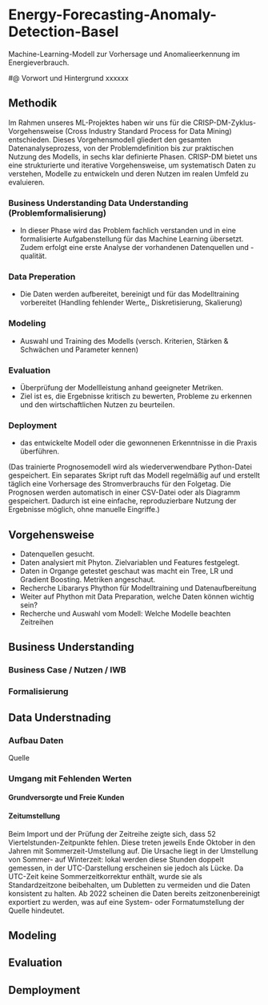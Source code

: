 # Energy-Forecasting-Anomaly-Detection-Basel
Machine-Learning-Modell zur Vorhersage und Anomalieerkennung im Energieverbrauch.

#@ Vorwort und Hintergrund 
xxxxxx

## Methodik
Im Rahmen unseres ML-Projektes haben wir uns für die CRISP-DM-Zyklus-Vorgehensweise (Cross Industry Standard Process for Data Mining) entschieden. Dieses Vorgehensmodell gliedert den gesamten Datenanalyseprozess, von der Problemdefinition bis zur praktischen Nutzung des Modells, in sechs klar definierte Phasen.
CRISP-DM bietet uns eine strukturierte und iterative Vorgehensweise, um systematisch Daten zu verstehen, Modelle zu entwickeln und deren Nutzen im realen Umfeld zu evaluieren.

### Business Understanding Data Understanding (Problemformalisierung)
- In dieser Phase wird das Problem fachlich verstanden und in eine formalisierte Aufgabenstellung für das Machine Learning übersetzt.
Zudem erfolgt eine erste Analyse der vorhandenen Datenquellen und -qualität.
### Data Preperation
- Die Daten werden aufbereitet, bereinigt und für das Modelltraining vorbereitet (Handling fehlender Werte,, Diskretisierung, Skalierung)
### Modeling
- Auswahl und Training des Modells (versch. Kriterien, Stärken & Schwächen und Parameter kennen)
### Evaluation
- Überprüfung der Modellleistung anhand geeigneter Metriken.
- Ziel ist es, die Ergebnisse kritisch zu bewerten, Probleme zu erkennen und den wirtschaftlichen Nutzen zu beurteilen.
### Deployment
- das entwickelte Modell oder die gewonnenen Erkenntnisse in die Praxis überführen.

(Das trainierte Prognosemodell wird als wiederverwendbare Python-Datei gespeichert. Ein separates Skript ruft das Modell regelmäßig auf und erstellt täglich eine Vorhersage des Stromverbrauchs für den Folgetag. Die Prognosen werden automatisch in einer CSV-Datei oder als Diagramm gespeichert.
Dadurch ist eine einfache, reproduzierbare Nutzung der Ergebnisse möglich, ohne manuelle Eingriffe.)

## Vorgehensweise
- Datenquellen gesucht. 
- Daten analysiert mit Phyton. Zielvariablen und Features festgelegt.
- Daten in Organge getestet geschaut was macht ein Tree, LR und Gradient Boosting. Metriken angeschaut.
- Recherche Libararys Phython für Modelltraining und Datenaufbereitung
- Weiter auf Phython mit Data Preparation, welche Daten können wichtig sein?
- Recherche und Auswahl vom Modell: Welche Modelle beachten Zeitreihen

## Business Understanding
### Business Case / Nutzen / IWB
### Formalisierung

## Data Understnading
### Aufbau Daten
Quelle
### Umgang mit Fehlenden Werten
#### Grundversorgte und Freie Kunden

#### Zeitumstellung
Beim Import und der Prüfung der Zeitreihe zeigte sich, dass 52 Viertelstunden-Zeitpunkte fehlen. Diese treten jeweils Ende Oktober in den Jahren mit Sommerzeit-Umstellung auf. Die Ursache liegt in der Umstellung von Sommer- auf Winterzeit: lokal werden diese Stunden doppelt gemessen, in der UTC-Darstellung erscheinen sie jedoch als Lücke.
Da UTC-Zeit keine Sommerzeitkorrektur enthält, wurde sie als Standardzeitzone beibehalten, um Dubletten zu vermeiden und die Daten konsistent zu halten.
Ab 2022 scheinen die Daten bereits zeitzonenbereinigt exportiert zu werden, was auf eine System- oder Formatumstellung der Quelle hindeutet.

## Modeling
## Evaluation
## Demployment
